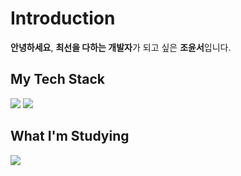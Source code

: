 # Introduction
<b>안녕하세요</b>, <b>최선을 다하는 개발자</b>가 되고 싶은 <b>조윤서</b>입니다.
## My Tech Stack
<div>
  <img src="https://img.shields.io/badge/Python-3178C6?style=flat-square&logo=Python&logoColor=white"/>
  <img src="https://img.shields.io/badge/JavaScript-F7DF1E?style=flat-square&logo=JavaScript&logoColor=black"/>
</div>

## What I'm Studying
<div>
  <img src="https://img.shields.io/badge/Spring-6DB33F?style=flat-square&logo=Spring&logoColor=white"/>
</div>

